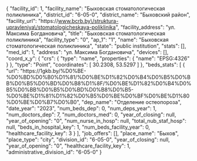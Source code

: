 {
    "facility_id": 1,
    "facility_name": "Быховская стоматологическая поликлиника",
    "district_id": "6-05-0",
    "district_name": "Быховский район",
    "facility_url": "https:\/\/www.bcrb.by\/struktura-upravleniya\/stomatologicheskaya-poliklinika",
    "facility_address": "ул. Максима Богдановича",
    "title": "Быховская стоматологическая поликлиника",
    "facility_type": "0",
    "ap_1": "1",
    "name": "Быховская стоматологическая поликлиника",
    "state": "public institution",
    "stats": [],
    "med_id": 1,
    "address": "ул. Максима Богдановича",
    "devices": [],
    "coord_x_y": {
        "crs": {
            "type": "name",
            "properties": {
                "name": "EPSG:4326"
            }
        },
        "type": "Point",
        "coordinates": [
            30.2308,
            53.5297
        ]
    },
    "beds_stats": [
        {
            "url": "https:\/\/1gkb.by\/%D0%BE-%D0%BD%D0%B0%D1%81\/%D0%BE%D1%82%D0%B4%D0%B5%D0%BB%D0%B5%D0%BD%D0%B8%D1%8F\/%D0%BE%D1%82%D0%B4%D0%B5%D0%BB%D0%B5%D0%BD%D0%B8%D0%B5-%D0%BE%D1%81%D1%82%D0%B5%D0%BE%D0%BF%D0%BE%D1%80%D0%BE%D0%B7%D0%B0",
            "dep_name": "Отделение остеопороза",
            "date_year": "2023",
            "num_beds_dep": 0,
            "num_deps_year": 1,
            "num_doctors_dep": 7,
            "num_doctors_med": 0,
            "year_of_closing": null,
            "year_of_opening": "0",
            "num_nurse_in_hosp": null,
            "total_nub_staf_hosp": null,
            "beds_in_hospital_key": 1,
            "num_beds_facility_year": 0,
            "healthcare_facility_key": 3
        }
    ],
    "job_offers": [],
    "place_name": "Быхов",
    "place_type": "city",
    "division_id": "6-05-0",
    "year_of_closing": null,
    "year_of_opening": "0",
    "healthcare_facility_key": 1,
    "administrative_division_id": "6-05-0"
}